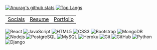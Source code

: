<!-- <h1 align="center"></h1> -->
<!-- <h3 align="center">I am a Software Engineer who specializes in JavaScript and React.js. Feel free to come chat and learn with me anytime! </h3> -->

<a href="https://github-readme-stats.vercel.app/api?username=joshdaos&count_private=true&show_icons=true&theme=cobalt"><a/>

[![Anurag's github stats](https://github-readme-stats.vercel.app/api?username=joshdaos&count_private=true&show_icons=true&theme=cobalt)](https://github.com/anuraghazra/github-readme-stats)
[![Top Langs](https://github-readme-stats.vercel.app/api/top-langs/?username=joshdaos&layout=compact&theme=cobalt)](https://github.com/anuraghazra/github-readme-stats)
<br />

<!-- ## Languages & Methodologies:
- JavaScript | Python | Node.js | React.js | Next.js | Express | Django | MERN | PostgreSQL | MongoDB | Mongoose | HTML | CSS | jQuery | Git(Version Control) | Github | Agile/Scrum | Heroku(Deployment) | Notion(Project-Management) | Postman

## Contact Me!
- If you’d like to learn more or would like to chat, feel free to contact me at any of my [Links](https://joshdaos.github.io/jd-linkhub/)

## Resume:
- Click [Here](https://docs.google.com/document/d/15P2WuFGv7EkW9K1cVNyjLTOq13xXvo7KWgysGgioQuY/edit?usp=sharing) to view my resume!
  
## Portfolio:
- Check out my [Portfolio!](https://jd-portfolio.vercel.app/) -->

<table align="center">
  <tbody>
    <tr>
      <td><a href="https://joshdaos.github.io/jd-linkhub/">Socials<a/></td>
      <td><a href="https://docs.google.com/document/d/15P2WuFGv7EkW9K1cVNyjLTOq13xXvo7KWgysGgioQuY/edit?usp=sharing">Resume</a></td>
      <td><a href="https://jd-portfolio.vercel.app/">Portfolio</a></td>
      <tr>
   </tbody>
</table>

![React](https://img.shields.io/badge/-ReactJS-black?style=flat-square&logo=react)
![JavaScript](https://img.shields.io/badge/-JavaScript-black?style=flat-square&logo=javascript)
![HTML5](https://img.shields.io/badge/-HTML5-black?style=flat-square&logo=html5)
![CSS3](https://img.shields.io/badge/-CSS3-black?style=flat-square&logo=css3&logoColor=1572B6)
![Bootstrap](https://img.shields.io/badge/-Bootstrap-black?style=flat-square&logo=bootstrap&logoColor=563D7C)
![MongoDB](https://img.shields.io/badge/-MongoDB-black?style=flat-square&logo=mongodb&logoColor=47A248)
![Nodejs](https://img.shields.io/badge/-Nodejs-black?style=flat-square&logo=Node.js)
![PostgreSQL](https://img.shields.io/badge/-PostgreSQL-black?style=flat-square&logo=postgresql)
![MySQL](https://img.shields.io/badge/-MySQL-black?style=flat-square&logo=mysql)
![Heroku](https://img.shields.io/badge/-Heroku-black?style=flat-square&logo=heroku)
![Git](https://img.shields.io/badge/-Git-black?style=flat-square&logo=git)
![GitHub](https://img.shields.io/badge/-GitHub-181717?style=flat-square&logo=github)
![Python](https://img.shields.io/badge/-Python-black?style=flat-square&logo=Python)
![Django](https://img.shields.io/badge/-Django-black?style=flat-square&logo=Django)

